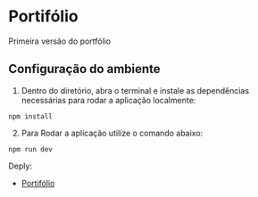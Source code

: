 # Portifólio

Primeira versão do portfólio

<h2>Configuração do ambiente</h2>

1. Dentro do diretório, abra o terminal e instale as dependências necessárias para rodar a aplicação localmente:

```shell
npm install
```

2. Para Rodar a aplicação utilize o comando abaixo:

```shell
npm run dev
```

Deply:
- [Portifólio](https://react-entrega-kenzie-hub-miguel-lucio.vercel.app/)
